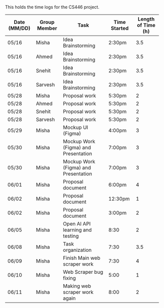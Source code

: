 This holds the time logs for the CS446 project.

|Date (MM/DD)| Group Member |Task|Time Started|Length of Time (h)|
|------------|--------------|----|------------|--------------|
|05/16| Misha        |Idea Brainstorming|2:30pm|3.5|
|05/16| Ahmed        |Idea Brainstorming|2:30pm|3.5|
|05/16| Snehit       |Idea Brainstorming|2:30pm|3.5|
|05/16| Sarvesh        |Idea Brainstorming|2:30pm|3.5|
|05/28| Misha        |Proposal work|5:30pm|2|
|05/28| Ahmed        |Proposal work|5:30pm|2|
|05/28| Snehit       |Proposal work|5:30pm|2|
|05/28| Sarvesh       |Proposal work|5:30pm|2|
|05/29|Misha|Mockup UI (Figma)|4:00pm|3|
|05/30|Misha|Mockup Work (Figma) and Presentation|7:00pm|3|
|05/30|Misha|Mockup Work (Figma) and Presentation|7:00pm|3|
|06/01|Misha|Proposal document|6:00pm|4|
|06/02|Misha|Proposal document|12:30pm|1|
|06/02|Misha|Proposal document|3:00pm|2|
|06/05|Misha|Open AI API learning and testing|8:30|2|
|06/08|Misha|Task organization|7:30|3.5|
|06/09|Misha|Finish Main web scraper work|7:30|4|
|06/10|Misha|Web Scraper bug fixing|5:00|1|
|06/11|Misha|Making web scraper work again|8:00|2|
